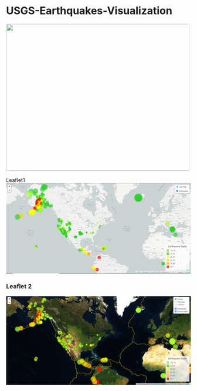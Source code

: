 # USGS-Earthquakes-Visualization



<img src="https://media.giphy.com/media/GCjueAStKH9yU/giphy.gif" width="500" height="400" />  


Leaflet1
![alt text](https://github.com/Claude-Hanfou/USGS-Earthquakes-Visualization/blob/main/Images/Leaf%201.PNG "Earthquake 1")


### Leaflet 2

![alt text](https://github.com/Claude-Hanfou/USGS-Earthquakes-Visualization/blob/main/Images/Leaf%202.PNG "Earthquake 2")
